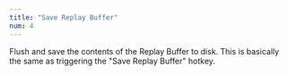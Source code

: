 ```yaml
---
title: "Save Replay Buffer"
num: 4
---
```

Flush and save the contents of the Replay Buffer to disk. This is basically the same as triggering the "Save Replay Buffer" hotkey.









